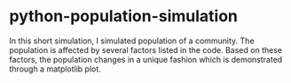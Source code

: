 # python-population-simulation
In this short simulation, I simulated population of a community. The population is affected by several factors listed in the code. Based on these factors, the population changes in a unique fashion which is demonstrated through a matplotlib plot.
